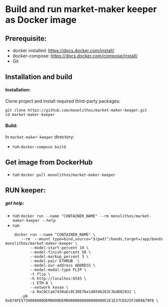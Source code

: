 #  Build and run market-maker keeper as Docker image
## Prerequisite:
- docker installed: https://docs.docker.com/install/
- docker-compose: https://docs.docker.com/compose/install/
- Git

## Installation and build
#### Installation:
Clone project and install required third-party packages:
```
git clone https://github.com/monolithos/market-maker-keeper.git
cd market-maker-keeper
```

#### Build:
In `market-maker-keeper` directory:

- run `docker-compose build`

## Get image from DockerHub
 - run `docker pull monolithos/market-maker-keeper`

## RUN keeper:
##### get help:
- run `docker run --name "CONTAINER_NAME" --rm monolithos/market-maker-keeper --help`
- run 
```
    docker run --name "CONTAINER_NAME" \
       --rm  --mount type=bind,source="$(pwd)"/bands,target=/app/bands monolithos/market-maker-keeper \
           --model-start-percent 10 \
           --model-finish-percent 50 \
           --model-markup_percent 3 \
           --model-pair ETHRUB  \
           --model-our-address ADDRESS \
           --model-modal-type FLIP \
           -t flip \
           -h http://localhos:8545 \
           -i ETH-A \
           --network kovan \
           -a 0xC0CCab7430aEc0C30E76e1dA596263C3bdD82932 \
       -pk 0x874FE5759060000DEM0000DEM00000000000000000E2E1E37CD525F2009A79F8 \
````

